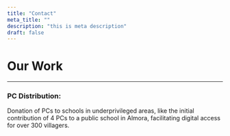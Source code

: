 ```yaml
---
title: "Contact"
meta_title: ""
description: "this is meta description"
draft: false
---
```


# Our Work


---

### PC Distribution:

Donation of PCs to schools in underprivileged areas, like the initial contribution of 4 PCs to a public school in Almora, facilitating digital access for over 300 villagers.

